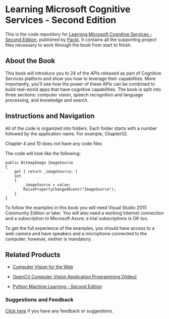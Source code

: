 # Learning Microsoft Cognitive Services - Second Edition
This is the code repository for [Learning Microsoft Cognitive Services - Second Edition](https://www.packtpub.com/application-development/learning-microsoft-cognitive-services-second-edition?utm_source=github&utm_medium=repository&utm_campaign=9781788623025), published by [Packt](https://www.packtpub.com/?utm_source=github). It contains all the supporting project files necessary to work through the book from start to finish.
## About the Book
This book will introduce you to 24 of the APIs released as part of Cognitive Services platform and show you how to leverage their capabilities. More importantly, you'll see how the power of these APIs can be combined to build real-world apps that have cognitive capabilities. The book is split into three sections: computer vision, speech recognition and language processing, and knowledge and search.
## Instructions and Navigation
All of the code is organized into folders. Each folder starts with a number followed by the application name. For example, Chapter02.

Chapter 4 and 10 does not have any code files

The code will look like the following:
```
public BitmapImage ImageSource
{
    get { return _imageSource; } 
    set
    {
        _imageSource = value;
        RaisePropertyChangedEvent("ImageSource");
    }
}
```

To follow the examples in this book you will need Visual Studio 2015 Community Edition or later. You will also need a working Internet connection and a subscription to Microsoft Azure; a trial subscriptions is OK too.

To get the full experience of the examples, you should have access to a web camera and have speakers and a microphone connected to the computer; however, neither is mandatory.

## Related Products
* [Computer Vision for the Web](https://www.packtpub.com/web-development/computer-vision-web?utm_source=github&utm_medium=repository&utm_campaign=9781785886171)

* [OpenCV Computer Vision Application Programming [Video]](https://www.packtpub.com/application-development/opencv-computer-vision-application-programming-video?utm_source=github&utm_medium=repository&utm_campaign=9781849694889)

* [Python Machine Learning - Second Edition](https://www.packtpub.com/big-data-and-business-intelligence/python-machine-learning-second-edition?utm_source=github&utm_medium=repository&utm_campaign=9781787125933)

### Suggestions and Feedback
[Click here](https://docs.google.com/forms/d/e/1FAIpQLSe5qwunkGf6PUvzPirPDtuy1Du5Rlzew23UBp2S-P3wB-GcwQ/viewform) if you have any feedback or suggestions.
